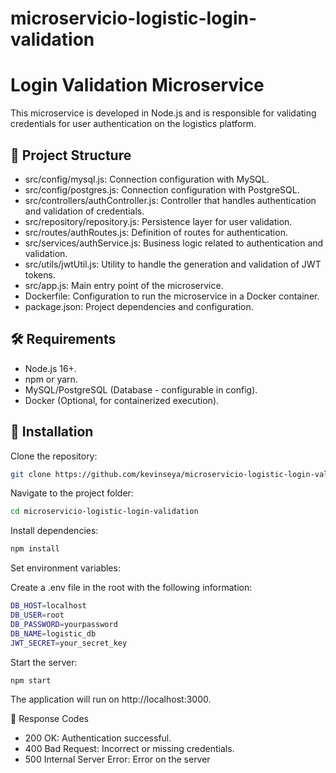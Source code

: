 # microservicio-logistic-login-validation

# Login Validation Microservice
This microservice is developed in Node.js and is responsible for validating credentials for user authentication on the logistics platform.

## 📂 Project Structure
- src/config/mysql.js: Connection configuration with MySQL.
- src/config/postgres.js: Connection configuration with PostgreSQL.
- src/controllers/authController.js: Controller that handles authentication and validation of credentials.
- src/repository/repository.js: Persistence layer for user validation.
- src/routes/authRoutes.js: Definition of routes for authentication.
- src/services/authService.js: Business logic related to authentication and validation.
- src/utils/jwtUtil.js: Utility to handle the generation and validation of JWT tokens.
- src/app.js: Main entry point of the microservice.
- Dockerfile: Configuration to run the microservice in a Docker container.
- package.json: Project dependencies and configuration.

## 🛠 Requirements
- Node.js 16+.
- npm or yarn.
- MySQL/PostgreSQL (Database - configurable in config).
- Docker (Optional, for containerized execution).

## 🚀 Installation
Clone the repository:
```bash
git clone https://github.com/kevinseya/microservicio-logistic-login-validation.git
```
Navigate to the project folder:
```bash
cd microservicio-logistic-login-validation
```
Install dependencies:
```bash
npm install
```
Set environment variables:

Create a .env file in the root with the following information:
```bash
DB_HOST=localhost
DB_USER=root
DB_PASSWORD=yourpassword
DB_NAME=logistic_db
JWT_SECRET=your_secret_key
```
Start the server:
```bash
npm start
```
The application will run on http://localhost:3000.


📌 Response Codes
- 200 OK: Authentication successful.
- 400 Bad Request: Incorrect or missing credentials.
- 500 Internal Server Error: Error on the server



